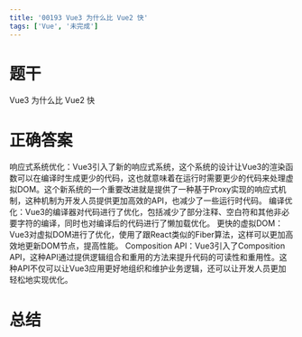 ```yaml
---
title: '00193 Vue3 为什么比 Vue2 快'
tags: ['Vue', '未完成']
---
```


# 题干

Vue3 为什么比 Vue2 快

# 正确答案

响应式系统优化：Vue3引入了新的响应式系统，这个系统的设计让Vue3的渲染函数可以在编译时生成更少的代码，这也就意味着在运行时需要更少的代码来处理虚拟DOM。这个新系统的一个重要改进就是提供了一种基于Proxy实现的响应式机制，这种机制为开发人员提供更加高效的API，也减少了一些运行时代码。
编译优化：Vue3的编译器对代码进行了优化，包括减少了部分注释、空白符和其他非必要字符的编译，同时也对编译后的代码进行了懒加载优化。
更快的虚拟DOM：Vue3对虚拟DOM进行了优化，使用了跟React类似的Fiber算法，这样可以更加高效地更新DOM节点，提高性能。
Composition API：Vue3引入了Composition API，这种API通过提供逻辑组合和重用的方法来提升代码的可读性和重用性。这种API不仅可以让Vue3应用更好地组织和维护业务逻辑，还可以让开发人员更加轻松地实现优化。

# 总结



<script>
  function func() {

  }
  
</script>